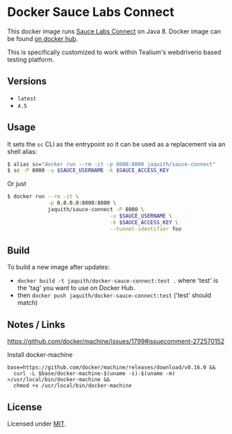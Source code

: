 # Docker Sauce Labs Connect

This docker image runs [Sauce Labs Connect](https://wiki.saucelabs.com/display/DOCS/Sauce+Connect+Proxy) on Java 8. Docker image can be found [on docker hub](https://hub.docker.com/r/joscha/docker-sauce-connect/).

This is specifically customized to work within Tealium's webdriverio based testing platform.


## Versions

* `latest`
* `4.5`

## Usage

It sets the `sc` CLI as the entrypoint so it can be used as a replacement via
an shell alias:

```sh
$ alias sc="docker run --rm -it -p 8000:8000 jaquith/sauce-connect"
$ sc -P 8000 -u $SAUCE_USERNAME -k $SAUCE_ACCESS_KEY
```

Or just

```sh
$ docker run --rm -it \
             -p 0.0.0.0:8000:8000 \
             jaquith/sauce-connect -P 8000 \
                                 -u $SAUCE_USERNAME \
                                 -k $SAUCE_ACCESS_KEY \
                                 --tunnel-identifier foo
```

## Build

To build a new image after updates:

- `docker build -t jaquith/docker-sauce-connect:test .` where 'test' is the 'tag' you want to use on Docker Hub.
- then `docker push jaquith/docker-sauce-connect:test` ('test' should match)

## Notes / Links

https://github.com/docker/machine/issues/1799#issuecomment-272570152

Install docker-machine 

```
base=https://github.com/docker/machine/releases/download/v0.16.0 &&
  curl -L $base/docker-machine-$(uname -s)-$(uname -m) >/usr/local/bin/docker-machine &&
  chmod +x /usr/local/bin/docker-machine
```

## License

Licensed under [MIT](./LICENSE).
